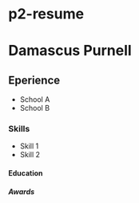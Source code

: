 p2-resume
=========
# Damascus Purnell

## Eperience
* School A
* School B

### Skills
* Skill 1
* Skill 2

#### Education

##### Awards
